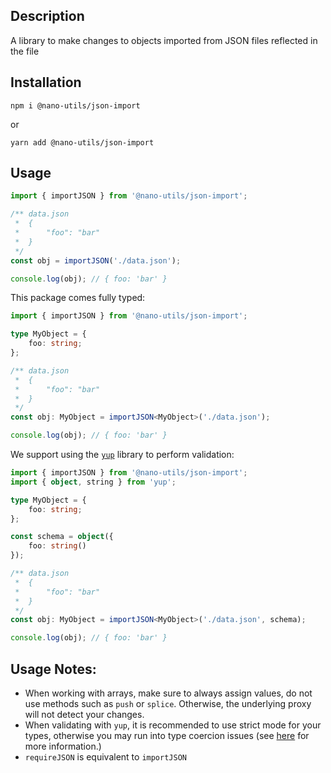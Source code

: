 ## Description

A library to make changes to objects imported from JSON files reflected in the file

## Installation

```
npm i @nano-utils/json-import
```

or

```
yarn add @nano-utils/json-import
```

## Usage

```js
import { importJSON } from '@nano-utils/json-import';

/** data.json
 * 	{
 * 		"foo": "bar"
 * 	}
 */
const obj = importJSON('./data.json');

console.log(obj); // { foo: 'bar' }
```

This package comes fully typed:

```ts
import { importJSON } from '@nano-utils/json-import';

type MyObject = {
	foo: string;
};

/** data.json
 * 	{
 * 		"foo": "bar"
 * 	}
 */
const obj: MyObject = importJSON<MyObject>('./data.json');

console.log(obj); // { foo: 'bar' }
```

We support using the [`yup`](https://www.npmjs.com/package/yup) library to perform validation:

```ts
import { importJSON } from '@nano-utils/json-import';
import { object, string } from 'yup';

type MyObject = {
	foo: string;
};

const schema = object({
	foo: string()
});

/** data.json
 * 	{
 * 		"foo": "bar"
 * 	}
 */
const obj: MyObject = importJSON<MyObject>('./data.json', schema);

console.log(obj); // { foo: 'bar' }
```

## Usage Notes:

-   When working with arrays, make sure to always assign values, do not use methods such as `push` or `splice`. Otherwise, the underlying proxy will not detect your changes.
-   When validating with `yup`, it is recommended to use strict mode for your types, otherwise you may run into type coercion issues (see [here](https://github.com/jquense/yup/issues/54) for more information.)
-   `requireJSON` is equivalent to `importJSON`
